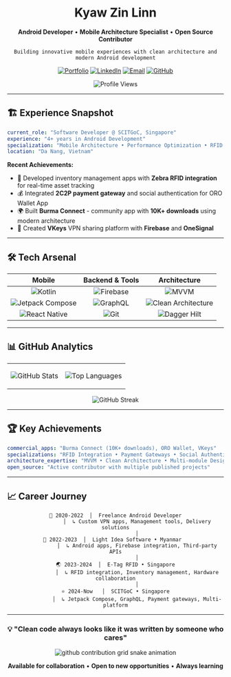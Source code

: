 <!--
  ████████╗██╗  ██╗███████╗    ██████╗ ██╗   ██╗██╗██╗     ██████╗ ███████╗██████╗ 
  ╚══██╔══╝██║  ██║██╔════╝    ██╔══██╗██║   ██║██║██║     ██╔══██╗██╔════╝██╔══██╗
     ██║   ███████║█████╗      ██████╔╝██║   ██║██║██║     ██║  ██║█████╗  ██████╔╝
     ██║   ██╔══██║██╔══╝      ██╔══██╗██║   ██║██║██║     ██║  ██║██╔══╝  ██╔══██╗
     ██║   ██║  ██║███████╗    ██████╔╝╚██████╔╝██║███████╗██████╔╝███████╗██║  ██║
     ╚═╝   ╚═╝  ╚═╝╚══════╝    ╚═════╝  ╚═════╝ ╚═╝╚══════╝╚═════╝ ╚══════╝╚═╝  ╚═╝
-->

<div align="center">

# Kyaw Zin Linn

**Android Developer** • **Mobile Architecture Specialist** • **Open Source Contributor**

```
Building innovative mobile experiences with clean architecture and modern Android development
```

[![Portfolio](https://img.shields.io/badge/Portfolio-FF5722?style=flat-square&logo=firefox&logoColor=white)](https://kyawzinlinn.vercel.app)
[![LinkedIn](https://img.shields.io/badge/LinkedIn-0A66C2?style=flat-square&logo=linkedin&logoColor=white)](https://www.linkedin.com/in/kyaw...)
[![Email](https://img.shields.io/badge/Email-EA4335?style=flat-square&logo=gmail&logoColor=white)](mailto:kzin5717@gmail.com)
[![GitHub](https://img.shields.io/badge/GitHub-181717?style=flat-square&logo=github&logoColor=white)](https://github.com/Kyawkk)

<img src="https://komarev.com/ghpvc/?username=Kyawkk&style=flat-square&color=blue" alt="Profile Views" />

</div>

---

## 🏗️ **Experience Snapshot**

```yaml
current_role: "Software Developer @ SCITGoC, Singapore"
experience: "4+ years in Android Development"
specialization: "Mobile Architecture • Performance Optimization • RFID Integration"
location: "Da Nang, Vietnam"
```

**Recent Achievements:**
- 🏢 Developed inventory management apps with **Zebra RFID integration** for real-time asset tracking
- 💰 Integrated **2C2P payment gateway** and social authentication for ORO Wallet App
- 🌍 Built **Burma Connect** - community app with **10K+ downloads** using modern architecture
- 📱 Created **VKeys** VPN sharing platform with **Firebase** and **OneSignal**

---

## 🛠️ **Tech Arsenal**

<div align="center">

| **Mobile** | **Backend & Tools** | **Architecture** |
|:----------:|:-------------------:|:----------------:|
| ![Kotlin](https://img.shields.io/badge/Kotlin-7F52FF?style=flat-square&logo=kotlin&logoColor=white) | ![Firebase](https://img.shields.io/badge/Firebase-FFCA28?style=flat-square&logo=firebase&logoColor=black) | ![MVVM](https://img.shields.io/badge/MVVM-4CAF50?style=flat-square) |
| ![Jetpack Compose](https://img.shields.io/badge/Jetpack%20Compose-4285F4?style=flat-square&logo=jetpackcompose&logoColor=white) | ![GraphQL](https://img.shields.io/badge/GraphQL-E10098?style=flat-square&logo=graphql&logoColor=white) | ![Clean Architecture](https://img.shields.io/badge/Clean%20Architecture-FF6B6B?style=flat-square) |
| ![React Native](https://img.shields.io/badge/React%20Native-61DAFB?style=flat-square&logo=react&logoColor=black) | ![Git](https://img.shields.io/badge/Git-F05032?style=flat-square&logo=git&logoColor=white) | ![Dagger Hilt](https://img.shields.io/badge/Dagger%20Hilt-FF9800?style=flat-square) |

</div>

---

## 📊 **GitHub Analytics**

<div align="center">
<table>
<tr>
<td>

![GitHub Stats](https://github-readme-stats.vercel.app/api?username=Kyawkk&show_icons=true&theme=dark&hide_border=true&bg_color=0D1117&icon_color=58A6FF&text_color=C9D1D9&title_color=58A6FF)

</td>
<td>

![Top Languages](https://github-readme-stats.vercel.app/api/top-langs/?username=Kyawkk&layout=compact&theme=dark&hide_border=true&bg_color=0D1117&text_color=C9D1D9&title_color=58A6FF)

</td>
</tr>
</table>

![GitHub Streak](https://github-readme-streak-stats.herokuapp.com/?user=Kyawkk&theme=dark&hide_border=true&background=0D1117&stroke=58A6FF&ring=58A6FF&fire=FFA500&currStreakLabel=C9D1D9)

</div>

---

## 🏆 **Key Achievements**

```yaml
commercial_apps: "Burma Connect (10K+ downloads), ORO Wallet, VKeys"
specializations: "RFID Integration • Payment Gateways • Social Authentication"
architecture_expertise: "MVVM • Clean Architecture • Multi-module Design"
open_source: "Active contributor with multiple published projects"
```

---

## 📈 **Career Journey**

<div align="center">

```
🚀 2020-2022  │  Freelance Android Developer
              │  ↳ Custom VPN apps, Management tools, Delivery solutions
              │
🏢 2022-2023  │  Light Idea Software • Myanmar  
              │  ↳ Android apps, Firebase integration, Third-party APIs
              │
🌏 2023-2024  │  E-Tag RFID • Singapore
              │  ↳ RFID integration, Inventory management, Hardware collaboration
              │
⭐ 2024-Now   │  SCITGoC • Singapore
              │  ↳ Jetpack Compose, GraphQL, Payment gateways, Multi-platform
```

</div>

---

<div align="center">

### 💡 **"Clean code always looks like it was written by someone who cares"**

<picture>
  <source media="(prefers-color-scheme: dark)" srcset="https://raw.githubusercontent.com/Kyawkk/Kyawkk/output/github-contribution-grid-snake-dark.svg">
  <source media="(prefers-color-scheme: light)" srcset="https://raw.githubusercontent.com/Kyawkk/Kyawkk/output/github-contribution-grid-snake.svg">
  <img alt="github contribution grid snake animation" src="https://raw.githubusercontent.com/Kyawkk/Kyawkk/output/github-contribution-grid-snake.svg">
</picture>

**Available for collaboration** • **Open to new opportunities** • **Always learning**

</div>
